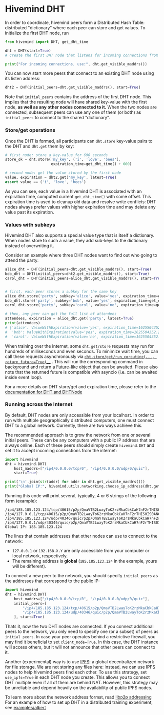 # Hivemind DHT

In order to coordinate, hivemind peers form a Distributed Hash Table: distributed "dictionary" where each peer
can store and get values. To initialize the first DHT node, run

```python
from hivemind import DHT, get_dht_time

dht = DHT(start=True)
# create the first DHT node that listens for incoming connections from localhost only

print("For incoming connections, use:", dht.get_visible_maddrs())
```

You can now start more peers that connect to an existing DHT node using its listen address:
```python
dht2 = DHT(initial_peers=dht.get_visible_maddrs(), start=True)
```

Note that `initial_peers` contains the address of the first DHT node.
This implies that the resulting node will have shared key-value with the first node, __as well as any other
nodes connected to it.__ When the two nodes are connected, subsequent peers can use any one of them (or both)
as `initial_peers` to connect to the shared "dictionary".

### Store/get operations

Once the DHT is formed, all participants can `dht.store` key-value pairs to the DHT and `dht.get` them by key:

```python
# first node: store a key-value for 600 seconds
store_ok = dht.store('my_key', ('i', 'love', 'bees'),
                     expiration_time=get_dht_time() + 600)

# second node: get the value stored by the first node
value, expiration = dht2.get('my_key', latest=True)
assert value == ('i', 'love', 'bees')
```

As you can see, each value in a hivemind DHT is associated with an expiration time,
computed current `get_dht_time()` with some offset.
This expiration time is used to cleanup old data and resolve write conflicts: 
DHT nodes always prefer values with higher expiration time and may delete any value past its expiration.

### Values with subkeys

Hivemind DHT also supports a special value type that is itself a dictionary. When nodes store to such a value,
they add sub-keys to the dictionary instead of overwriting it.

Consider an example where three DHT nodes want to find out who going to attend the party:

```python
alice_dht = DHT(initial_peers=dht.get_visible_maddrs(), start=True)
bob_dht = DHT(initial_peers=dht2.get_visible_maddrs(), start=True)
carol_dht = DHT(initial_peers=alice_dht.get_visible_maddrs(), start=True)


# first, each peer stores a subkey for the same key
alice_dht.store('party', subkey='alice', value='yes', expiration_time=get_dht_time() + 600)
bob_dht.store('party', subkey='bob', value='yes', expiration_time=get_dht_time() + 600)
carol_dht.store('party', subkey='carol', value='no', expiration_time=get_dht_time() + 600)

# then, any peer can get the full list of attendees
attendees, expiration = alice_dht.get('party', latest=True)
print(attendees)
# {'alice': ValueWithExpiration(value='yes', expiration_time=1625504352.2668974),
#  'bob': ValueWithExpiration(value='yes', expiration_time=1625504352.2884178),
#  'carol': ValueWithExpiration(value='no', expiration_time=1625504352.3046832)}
```

When training over the internet, some `dht.get/store` requests may run for hundreds of milliseconds and even seconds.
To minimize wait time, you can call these requests asynchronously via 
[`dht.store/get/run_coroutine(..., return_future=True)`__](https://learning-at-home.readthedocs.io/en/latest/modules/dht.html#hivemind.dht.DHT.get)
. This will run the corresponding command in background and return a [Future-like](https://docs.python.org/3/library/concurrent.futures.html) object that can be awaited.
Please also note that the returned future is compatible with asyncio (i.e. can be awaited inside event loop).

For a more details on DHT store/get and expiration time, please refer to the [documentation for DHT and DHTNode](https://learning-at-home.readthedocs.io/en/latest/modules/dht.html#dht-and-dhtnode)

### Running across the Internet

By default, DHT nodes are only accessible from your localhost. In order to run with multiple geographically
distributed computers, one must connect DHT to a global network. Currently, there are two ways achieve this.

The recommended approach is to grow the network from one or several initial peers. These can be any computers with a
public IP address that are always online. Each of these peers should simply create `hivemind.DHT` and set it to
accept incoming connections from the internet:

```python
import hivemind
dht = hivemind.DHT(
    host_maddrs=["/ip4/0.0.0.0/tcp/0", "/ip4/0.0.0.0/udp/0/quic"],
    start=True)

print('\n'.join(str(addr) for addr in dht.get_visible_maddrs()))
print("Global IP:", hivemind.utils.networking.choose_ip_address(dht.get_visible_maddrs()))
```

Running this code will print several, typically, 4 or 6 strings of the following form (example):
```shell
/ip4/185.185.123.124/tcp/40615/p2p/QmaVTB2LwayToK2rzMkaCbkCaH7nF2rTHIS0IS0AN0EXAMPLE
/ip4/127.0.0.1/tcp/40615/p2p/QmaVTB2LwayToK2rzMkaCbkCaH7nF2rTHIS0IS0AN0EXAMPLE
/ip4/185.185.123.124/udp/40346/quic/p2p/QmaVTB2LwayToK2rzMkaCbkCaH7nF2rTHIS0IS0AN0EXAMPLE
/ip4/127.0.0.1/udp/40346/quic/p2p/QmaVTB2LwayToK2rzMkaCbkCaH7nF2rTHIS0IS0AN0EXAMPLE
Global IP: 185.185.123.124
```
The lines that contain addresses that other nodes can use to connect to the network:
- `127.0.0.1` or `192.168.X.Y` are only accessible from your computer or local network, respectively.
- The remaining address is __global__ (`185.185.123.124` in the example, yours will be different).

To connect a new peer to the network, you should specify `initial_peers` as the addresses that 
correspond to the public IP:

```python
import hivemind
dht = hivemind.DHT(
    host_maddrs=["/ip4/0.0.0.0/tcp/0", "/ip4/0.0.0.0/udp/0/quic"],
    initial_peers=[
        "/ip4/185.185.123.124/tcp/40615/p2p/QmaVTB2LwayToK2rzMkaCbkCaH7nF2rTHIS0IS0AN0EXAMPLE",
        "/ip4/185.185.123.124/udp/40346/quic/p2p/QmaVTB2LwayToK2rzMkaCbkCaH7nF2rTHIS0IS0AN0EXAMPLE",
    ], start=True)
```

Thats it, now the two DHT nodes are connected. If you connect additional peers to the network, you only need to specify
one (or a subset) of peers as `initial_peers`.
In case your peer operates behind a restrictive firewall, you may find it beneficial to set `client_mode=True`. In this
 case, the DHT instance will access others, but it will not announce that other peers can connect to it.

Another (experimental) way is to use [IPFS](https://ipfs.io/): a global decentralized network for file storage.
We are not storing any files here: instead, we can use IPFS nodes to help hivemind peers find each other.
To use this strategy, set `use_ipfs=True` in each DHT node you create. This allows you to connect DHT multiple even if
all of them are behind NAT. However, this strategy may be unreliable and depend heavily on the availability of public
IPFS nodes.

To learn more about the network address format, read [libp2p addressing](https://docs.libp2p.io/concepts/addressing/)
For an example of how to set up DHT in a distributed training experiment, see
 [examples/albert](https://github.com/learning-at-home/hivemind/tree/master/examples/albert)
